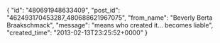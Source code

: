  {
   "id": "480691948633409",
   "post_id": "462493170453287_480688621967075",
   "from_name": "Beverly Berta Braakschmack",
   "message": "means who created it... becomes liable",
   "created_time": "2013-02-13T23:25:52+0000"
 }
